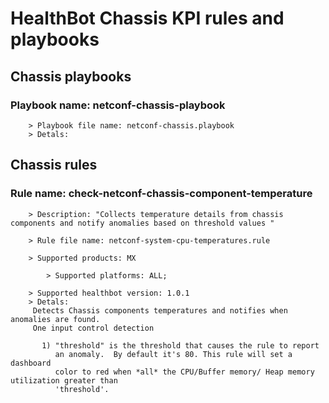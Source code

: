 # HealthBot Chassis KPI rules and playbooks

## Chassis playbooks
### Playbook name: netconf-chassis-playbook 


		> Playbook file name: netconf-chassis.playbook
		> Detals:

## Chassis rules

### Rule name: check-netconf-chassis-component-temperature 
		> Description: "Collects temperature details from chassis components and notify anomalies based on threshold values "

		> Rule file name: netconf-system-cpu-temperatures.rule

		> Supported products: MX 

			> Supported platforms: ALL;

		> Supported healthbot version: 1.0.1
		> Detals:
		 Detects Chassis components temperatures and notifies when anomalies are found.
		 One input control detection
		
		   1) "threshold" is the threshold that causes the rule to report
		      an anomaly.  By default it's 80. This rule will set a dashboard
		      color to red when *all* the CPU/Buffer memory/ Heap memory utilization greater than
		      'threshold'.
